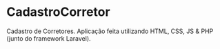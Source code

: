 # CadastroCorretor
 Cadastro de Corretores. Aplicação feita utilizando HTML, CSS, JS & PHP (junto do framework Laravel).
